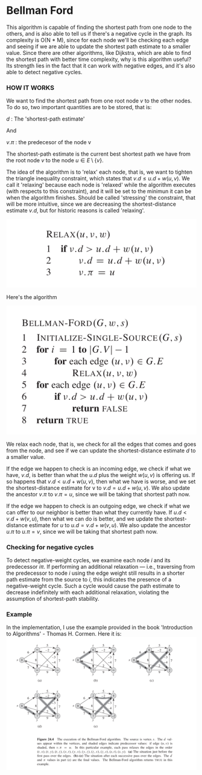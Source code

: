 # Bellman Ford
This algorithm is capable of finding the shortest path from one node to the others, and is also able to tell us if there's a negative cycle in the graph. 
Its complexity is O(N * M), since for each node we'll be checking each edge and seeing if we are able to update the shortest path estimate to a smaller value.
Since there are other algorithms, like Dijkstra, which are able to find the shortest path with better time complexity, why is this algorithm useful?
Its strength lies in the fact that it can work with negative edges, and it's also able to detect negative cycles.

### HOW IT WORKS
We want to find the shortest path from one root node $v$ to the other nodes.
To do so, two important quantities are to be stored, that is:

$d$ : The 'shortest-path estimate'

And

$v.\pi$ : the predecesor of the node v

The shortest-path estimate is the current best shortest path we have from the root node $v$ to the node $u \in E \setminus \{v\}$.

The idea of the algorithm is to 'relax' each node, that is, we want to tighten the triangle inequality constraint, which states that $v.d \leq u.d + w(u, v)$. We call it
 'relaxing' because each node is 'relaxed' while the algorithm executes (with respects to this constraint), and it will be set to the minimun it can be when the algorithm finishes.
 Should be called 'stressing' the constraint, that will be more intuitive, since we are decreasing the shortest-distance estimate $v.d$, but for historic reasons is called 'relaxing'.

![Relaxation](./relaxation.png)

Here's the algorithm

![Bellman-Ford algorithm](./BF_algorithm_CORMEN.png)

We relax each node, that is, we check for all the edges that comes and goes from the node, and see if we can update the shortest-distance estimate $d$
to a smaller value. 

If the edge we happen to check is an incoming edge, we check if what we have, $v.d$, is better than what the $u.d$ plus the weight $w(u, v)$ is offering us. 
If so happens that $v.d < u.d + w(u, v)$, then what we have is worse, and we set the shortest-distance estimate for v to $v.d = u.d + w(u, v)$.
We also update the ancestor $v.\pi$ to $v.\pi = u$, since we will be taking that shortest path now.

If the edge we happen to check is an outgoing edge, we check if what we can offer to our neighbor is better than what they currently have. 
If $u.d < v.d + w(v, u)$, then what we can do is better, and we update the shortest-distance estimate for $u$ to $u.d = v.d + w(v, u)$.
We also update the ancestor $u.\pi$ to $u.\pi = v$, since we will be taking that shortest path now.

### Checking for negative cycles
To detect negative-weight cycles, we examine each node $i$ and its predecessor $i\pi$. If performing an additional relaxation — i.e., traversing from the predecessor to node 
$i$ using the edge weight still results in a shorter path estimate from the source to $i$, this indicates the presence of a negative-weight cycle. Such a cycle would cause the path estimate to decrease indefinitely with each additional relaxation, violating the assumption of shortest-path stability.

### Example
In the implementation, I use the example provided in the book 'Introduction to Algorithms' - Thomas H. Cormen. Here it is:
![Example of BellmanFord aplication](./ej_BellmanFord_CORMEN.png)
